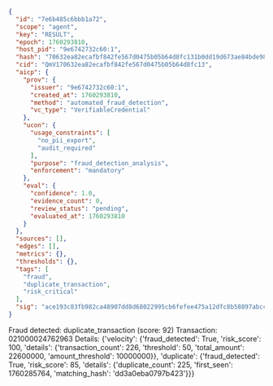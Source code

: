 ```json
{
  "id": "7e6b485c6bbb1a72",
  "scope": "agent",
  "key": "RESULT",
  "epoch": 1760293810,
  "host_pid": "9e6742732c60:1",
  "hash": "70632ea82ecafbf842fe567d0475b05b64d8fc131b0dd19d673ae84bde9840b3",
  "cid": "QmV170632ea82ecafbf842fe567d0475b05b64d8fc13",
  "aicp": {
    "prov": {
      "issuer": "9e6742732c60:1",
      "created_at": 1760293810,
      "method": "automated_fraud_detection",
      "vc_type": "VerifiableCredential"
    },
    "ucon": {
      "usage_constraints": [
        "no_pii_export",
        "audit_required"
      ],
      "purpose": "fraud_detection_analysis",
      "enforcement": "mandatory"
    },
    "eval": {
      "confidence": 1.0,
      "evidence_count": 0,
      "review_status": "pending",
      "evaluated_at": 1760293810
    }
  },
  "sources": [],
  "edges": [],
  "metrics": {},
  "thresholds": {},
  "tags": [
    "fraud",
    "duplicate_transaction",
    "risk_critical"
  ],
  "sig": "ace193c83fb982ca48907dd8d68022995cb6fefee475a12dfc8b58897abcc6f6"
}
```

Fraud detected: duplicate_transaction (score: 92)
Transaction: 021000024762963
Details: {'velocity': {'fraud_detected': True, 'risk_score': 100, 'details': {'transaction_count': 226, 'threshold': 50, 'total_amount': 22600000, 'amount_threshold': 10000000}}, 'duplicate': {'fraud_detected': True, 'risk_score': 85, 'details': {'duplicate_count': 225, 'first_seen': 1760285764, 'matching_hash': 'dd3a0eba0797b423'}}}